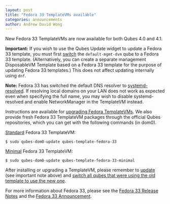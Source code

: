 ```yaml
---
layout: post
title: "Fedora 33 TemplateVMs available"
categories: announcements
author: Andrew David Wong
---
```


New Fedora 33 TemplateVMs are now available for both Qubes 4.0 and 4.1.

**Important:** If you wish to use the Qubes Update widget to update a Fedora 33 template, you must first [switch][switching] the `default-mgmt-dvm` qube to a Fedora 33 template. (Alternatively, you can create a separate management DisposableVM Template based on a Fedora 33 template for the purpose of updating Fedora 33 templates.) This does not affect updating internally using `dnf`.

**Note:** Fedora 33 has switched the default DNS resolver to [systemd-resolved]. If resolving local domains on your LAN does not work as expected even when specifying the full name, you may wish to disable systemd-resolved and enable NetworkManager in the TemplateVM instead.

Instructions are available for [upgrading Fedora TemplateVMs]. We also provide fresh Fedora 33 TemplateVM packages through the official Qubes repositories, which you can get with the following commands (in dom0).

[Standard][Fedora] Fedora 33 TemplateVM:

    $ sudo qubes-dom0-update qubes-template-fedora-33

[Minimal] Fedora 33 TemplateVM:

    $ sudo qubes-dom0-update qubes-template-fedora-33-minimal

After installing or upgrading a TemplateVM, please remember to [update] (see important note above) and [switch all qubes that were using the old template to use the new one][switching].

For more information about Fedora 33, please see the [Fedora 33 Release Notes] and the [Fedora 33 Announcement].


[upgrading Fedora TemplateVMs]: /doc/templates/fedora/in-place-upgrade/
[Fedora]: /doc/templates/fedora/
[Minimal]: /doc/templates/minimal/
[update]: /doc/how-to-install-software/
[switching]: https://qubes-doc-rst.readthedocs.io/en/latest/user/templates/templates.html#switching
[systemd-resolved]: https://fedoraproject.org/wiki/Changes/systemd-resolved
[Fedora 33 Release Notes]: https://docs.fedoraproject.org/en-US/fedora/f33/release-notes/
[Fedora 33 Announcement]: https://fedoramagazine.org/announcing-fedora-33/
